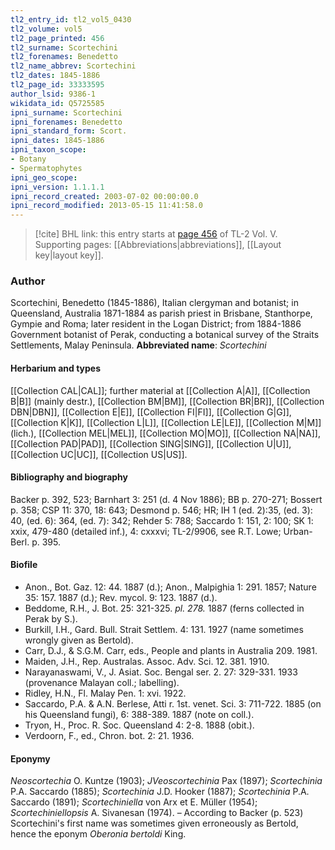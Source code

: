 ```yaml
---
tl2_entry_id: tl2_vol5_0430
tl2_volume: vol5
tl2_page_printed: 456
tl2_surname: Scortechini
tl2_forenames: Benedetto
tl2_name_abbrev: Scortechini
tl2_dates: 1845-1886
tl2_page_id: 33333595
author_lsid: 9386-1
wikidata_id: Q5725585
ipni_surname: Scortechini
ipni_forenames: Benedetto
ipni_standard_form: Scort.
ipni_dates: 1845-1886
ipni_taxon_scope: 
- Botany
- Spermatophytes
ipni_geo_scope: 
ipni_version: 1.1.1.1
ipni_record_created: 2003-07-02 00:00:00.0
ipni_record_modified: 2013-05-15 11:41:58.0
---
```



> [!cite] BHL link: this entry starts at [page 456](https://www.biodiversitylibrary.org/page/33333595) of TL-2 Vol. V.
> Supporting pages: [[Abbreviations|abbreviations]], [[Layout key|layout key]].

### Author

Scortechini, Benedetto (1845-1886), Italian clergyman and botanist; in Queensland, Australia 1871-1884 as parish priest in Brisbane, Stanthorpe, Gympie and Roma; later resident in the Logan District; from 1884-1886 Government botanist of Perak, conducting a botanical survey of the Straits Settlements, Malay Peninsula. 
**Abbreviated name**: *Scortechini*

#### Herbarium and types

[[Collection CAL|CAL]]; further material at [[Collection A|A]], [[Collection B|B]] (mainly destr.), [[Collection BM|BM]], [[Collection BR|BR]], [[Collection DBN|DBN]], [[Collection E|E]], [[Collection FI|FI]], [[Collection G|G]], [[Collection K|K]], [[Collection L|L]], [[Collection LE|LE]], [[Collection M|M]] (lich.), [[Collection MEL|MEL]], [[Collection MO|MO]], [[Collection NA|NA]], [[Collection PAD|PAD]], [[Collection SING|SING]], [[Collection U|U]], [[Collection UC|UC]], [[Collection US|US]].

#### Bibliography and biography

Backer p. 392, 523; Barnhart 3: 251 (d. 4 Nov 1886); BB p. 270-271; Bossert p. 358; CSP 11: 370, 18: 643; Desmond p. 546; HR; IH 1 (ed. 2):35, (ed. 3): 40, (ed. 6): 364, (ed. 7): 342; Rehder 5: 788; Saccardo 1: 151, 2: 100; SK 1: xxix, 479-480 (detailed inf.), 4: cxxxvi; TL-2/9906, see R.T. Lowe; Urban-Berl. p. 395.

#### Biofile

- Anon., Bot. Gaz. 12: 44. 1887 (d.); Anon., Malpighia 1: 291. 1857; Nature 35: 157. 1887 (d.); Rev. mycol. 9: 123. 1887 (d.).
- Beddome, R.H., J. Bot. 25: 321-325. *pl. 278.* 1887 (ferns collected in Perak by S.).
- Burkill, I.H., Gard. Bull. Strait Settlem. 4: 131. 1927 (name sometimes wrongly given as Bertold).
- Carr, D.J., & S.G.M. Carr, eds., People and plants in Australia 209. 1981.
- Maiden, J.H., Rep. Australas. Assoc. Adv. Sci. 12. 381. 1910.
- Narayanaswami, V., J. Asiat. Soc. Bengal ser. 2. 27: 329-331. 1933 (provenance Malayan coll.; labelling).
- Ridley, H.N., Fl. Malay Pen. 1: xvi. 1922.
- Saccardo, P.A. & A.N. Berlese, Atti r. 1st. venet. Sci. 3: 711-722. 1885 (on his Queensland fungi), 6: 388-389. 1887 (note on coll.).
- Tryon, H., Proc. R. Soc. Queensland 4: 2-8. 1888 (obit.).
- Verdoorn, F., ed., Chron. bot. 2: 21. 1936.

#### Eponymy

*Neoscortechia* O. Kuntze (1903); *JVeoscortechinia* Pax (1897); *Scortechinia* P.A. Saccardo (1885); *Scortechinia* J.D. Hooker (1887); *Scortechinia* P.A. Saccardo (1891); *Scortechiniella* von Arx et E. Müller (1954); *Scortechiniellopsis* A. Sivanesan (1974). – According to Backer (p. 523) Scortechini's first name was sometimes given erroneously as Bertold, hence the eponym *Oberonia bertoldi* King.

